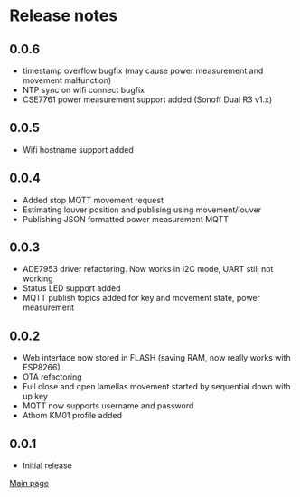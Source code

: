 # Release notes
## 0.0.6
 - timestamp overflow bugfix (may cause power measurement and movement malfunction)
 - NTP sync on wifi connect bugfix
 - CSE7761 power measurement support added (Sonoff Dual R3 v1.x)
 
## 0.0.5
 - Wifi hostname support added

## 0.0.4
 - Added stop MQTT movement request
 - Estimating louver position and publising using movement/louver
 - Publishing JSON formatted power measurement MQTT
 
## 0.0.3
 - ADE7953 driver refactoring. Now works in I2C mode, UART still not working
 - Status LED support added
 - MQTT publish topics added for key and movement state, power measurement

## 0.0.2
 - Web interface now stored in FLASH (saving RAM, now really works with ESP8266)
 - OTA refactoring
 - Full close and open lamellas movement started by sequential down with up key
 - MQTT now supports username and password
 - Athom KM01 profile added
 
## 0.0.1
 - Initial release

[Main page](../README.md)